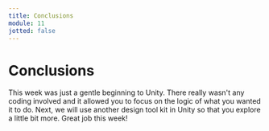 ```yaml
---
title: Conclusions
module: 11
jotted: false
---
```


# Conclusions

This week was just a gentle beginning to Unity.  There really wasn't any coding involved and it allowed you to focus on the logic of what you wanted it to do.  Next, we will use another design tool kit in Unity so that you explore a little bit more.  Great job this week!
